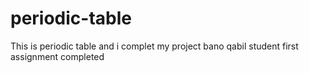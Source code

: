 # periodic-table
This is periodic table and i complet my project bano qabil student first assignment completed
